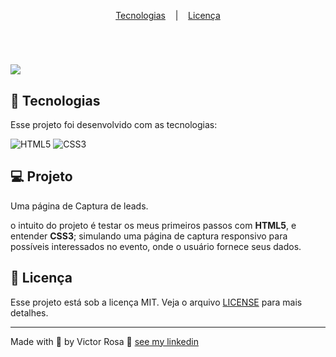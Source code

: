  <p align="center">
    <a href="#-tecnologias">Tecnologias</a>
</a>&nbsp;&nbsp;&nbsp;|&nbsp;&nbsp;&nbsp;
    <a href="#memo-licença">Licença</a>
  </p>
	<br>



  <h1>
  <img src="./Image/Animation.gif">
  </h1>
  
  
  ## 🚀 Tecnologias
  
  Esse projeto foi desenvolvido com as tecnologias:
  
 
 ![HTML5](https://img.shields.io/badge/-HTML5-white?style=flat-square&logo=html5)
  ![CSS3](https://img.shields.io/badge/-CSS3-blue?style=flat-square&logo=css3)
  
  ## 💻 Projeto
  
Uma página de Captura de leads.
    
   o intuito do projeto é testar os meus primeiros passos com **HTML5**, e entender **CSS3**; simulando uma página de captura responsivo para possíveis interessados no evento, onde o usuário fornece seus dados.
  
  
  ## :memo: Licença
  
  Esse projeto está sob a licença MIT. Veja o arquivo [LICENSE](LICENSE.md) para mais detalhes.
  
  ---
  

  Made with 💜 by Victor Rosa 👋 [see my linkedin](https://www.linkedin.com/in/victor-rosaa)
  </body>
  </html>
